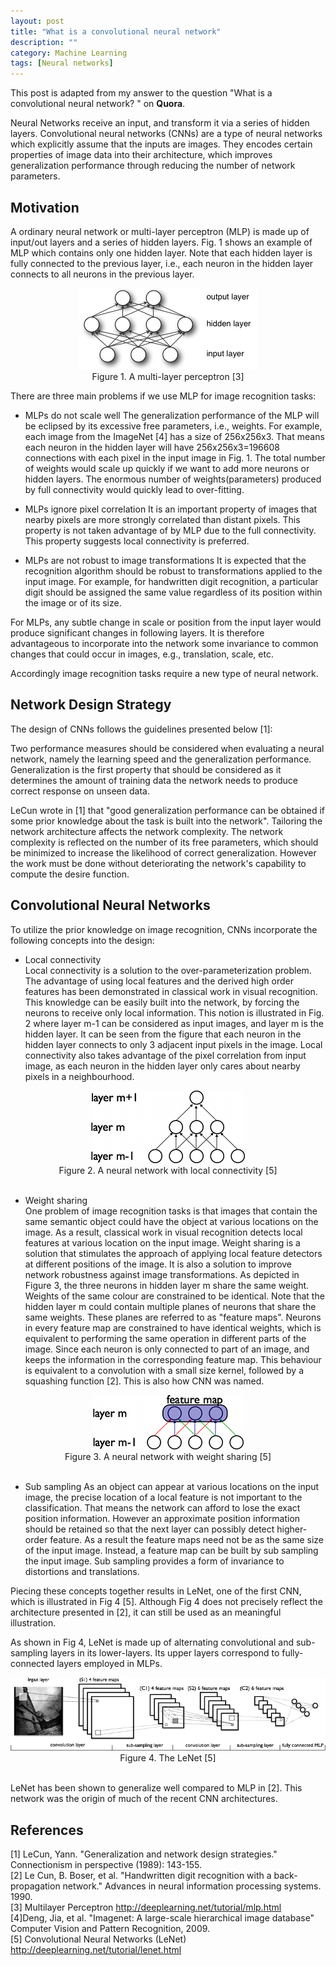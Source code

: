 ```yaml
---
layout: post
title: "What is a convolutional neural network"
description: ""
category: Machine Learning 
tags: [Neural networks]
---
```



This post is adapted from my answer to the question "What is a convolutional neural network? " on **Quora**.
 
Neural Networks receive an input, and transform it via a series of hidden layers.
Convolutional neural networks (CNNs) are a type of neural networks which explicitly assume that the inputs are images.  They encodes certain properties of image data into their architecture, which improves generalization performance through reducing the number of network parameters.
 
Motivation
------------------
A ordinary neural network  or multi-layer perceptron  (MLP) is made up of input/out layers and a series of hidden layers. Fig. 1 shows an example of MLP which contains only one hidden layer.  Note that each hidden layer is fully connected to the previous layer, i.e., each neuron in the hidden layer connects to all neurons in the previous layer. 
 
<div>
<center>
<img  alt="A multi-layer perceptron" src="/img/2017-04-12/multi-layer-perceptron.png">
</center>
<center>Figure 1. A multi-layer perceptron [3] </center>
</div>
 
There are three main problems if we use MLP for image recognition tasks:
 
- MLPs do not scale well
The generalization performance of the MLP will be eclipsed by its excessive free parameters, i.e., weights.  For example, each image from the ImageNet [4] has a size of 256x256x3. That means each neuron in the hidden layer  will have 256x256x3=196608 connections with each pixel in the input image in Fig. 1.  The total number of weights would scale up quickly if we want to add more neurons or hidden layers. The enormous number of weights(parameters) produced by full connectivity would quickly lead to over-fitting.
               
 - MLPs ignore pixel correlation
It is an important property of images that nearby pixels are more strongly correlated than distant pixels. This property is not taken advantage of by MLP due to the full connectivity.  This property suggests  local connectivity is preferred.
               
 - MLPs are not robust to image transformations
It is expected that the recognition algorithm should be robust to transformations applied to the input image. For example, for handwritten digit recognition, a particular digit should be assigned the same value regardless of its position within the image or of its size.
 
 For MLPs, any subtle change in scale or position from the input layer would produce significant changes in following layers. It is therefore advantageous to incorporate into the network some invariance to common changes that could occur in images, e.g., translation,  scale, etc.
               
Accordingly image recognition tasks require a new type of neural network.
               

Network Design Strategy
------------------
 
The design of CNNs follows the guidelines presented below [1]: 
 
Two performance measures should be considered when evaluating a neural network, namely the learning speed and the generalization performance.  Generalization is the first property that should be considered as it determines the amount of training data the network needs to produce correct response on unseen data.
 
LeCun wrote in [1] that "good generalization performance can be obtained if some prior knowledge about the task is built into the network".  Tailoring the network architecture affects the network complexity. The network complexity is reflected on the number of its free parameters, which should be minimized to increase the likelihood of correct generalization.  However the work must be done without deteriorating the network's capability to compute the desire function.
 

Convolutional Neural Networks
------------------
 
To utilize the prior knowledge on image recognition,  CNNs incorporate the following concepts into the design:
 
- Local connectivity  
  Local connectivity is a solution to the over-parameterization problem.  The advantage of using local features and the derived high order features has been demonstrated in classical work in visual recognition.  This knowledge can be easily built into the network, by forcing the neurons to receive only local information.
  This notion is illustrated in  Fig. 2 where layer m-1 can be considered as input images, and layer m is the hidden layer.  It can be seen from the figure that each neuron in the hidden layer connects to only 3  adjacent input pixels in the image.  Local connectivity also takes advantage of the pixel correlation from input image, as each neuron in the hidden layer only cares about nearby pixels in a neighbourhood.  
             
<div>
<center>
<img  alt="A neural network with local connectivity" src="/img/2017-04-12/local-connectivity.png">
</center>
<center>Figure 2. A neural network with local connectivity [5] </center>
<br>
</div>
                
 - Weight sharing  
   One problem of image recognition tasks is that images that contain the same semantic object could have the object at various locations on the image.  As a result,  classical work in visual recognition detects local features at various location on the input image. Weight sharing is a solution that stimulates the approach of applying local feature detectors at different positions of the image. It is also a solution to improve network robustness against image transformations.
   As depicted in Figure 3,  the three neurons in hidden layer m share the same weight.  Weights of the same colour are constrained to be identical.  Note that the hidden layer m could contain multiple planes of neurons that share the same weights.  These planes are referred to as "feature maps".  Neurons in every feature map are constrained to have identical weights, which is equivalent to performing  the same operation in different parts of the image.
   Since each neuron is only connected to part of an image, and keeps the information in the corresponding feature map. This behaviour is equivalent to a convolution with a small size kernel, followed by a squashing function [2]. This is also how CNN was named.  
                   
<div>
<center>
<img  alt="A neural network with weight sharing" src="/img/2017-04-12/weight-sharing.png">
</center>
<center>Figure 3.  A neural network with weight sharing [5]  </center>
<br>
</div>
               
 -  Sub sampling
    As an object can appear at various locations on the input image, the precise location of a local feature is not important to the classification. That means the network can afford to lose the exact position information. However an approximate position information should be retained so that the next layer can possibly detect higher- order feature.  As a result the feature maps need not be as the same size of the input image. Instead, a feature map can be built by sub sampling the input image. Sub sampling provides a form of invariance to distortions and translations.
               
Piecing these concepts together results in LeNet, one of the first CNN, which is illustrated in Fig 4 [5]. Although Fig 4 does not precisely reflect the architecture presented in [2],  it can still be used as an meaningful illustration. 
 
As shown in Fig 4, LeNet is made up of alternating convolutional and sub-sampling layers in its lower-layers. Its upper layers correspond to fully-connected layers employed in MLPs.   


 <div>
 <center>
 <img  alt="The LeNet" src="/img/2017-04-12/LeNet-architecture.png">
 </center>
 <center>Figure 4.  The LeNet [5]   </center>
 <br>
</div>
 
 
LeNet has been shown to generalize well compared to MLP in [2].  This network was the origin of much of the recent CNN architectures.
 

References
------------------
[1] LeCun, Yann. "Generalization and network design strategies." Connectionism in perspective (1989): 143-155.  
[2] Le Cun, B. Boser, et al. "Handwritten digit recognition with a back-propagation network." Advances in neural information processing systems. 1990.  
[3] Multilayer Perceptron http://deeplearning.net/tutorial/mlp.html  
[4]Deng, Jia, et al. "Imagenet: A large-scale hierarchical image database" Computer Vision and Pattern Recognition, 2009.  
[5] Convolutional Neural Networks (LeNet) http://deeplearning.net/tutorial/lenet.html
 
 